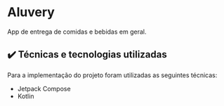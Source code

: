 # Aluvery

App de entrega de comidas e bebidas em geral.

## ✔️ Técnicas e tecnologias utilizadas

Para a implementação do projeto foram utilizadas as seguintes técnicas:

- Jetpack Compose
- Kotlin
